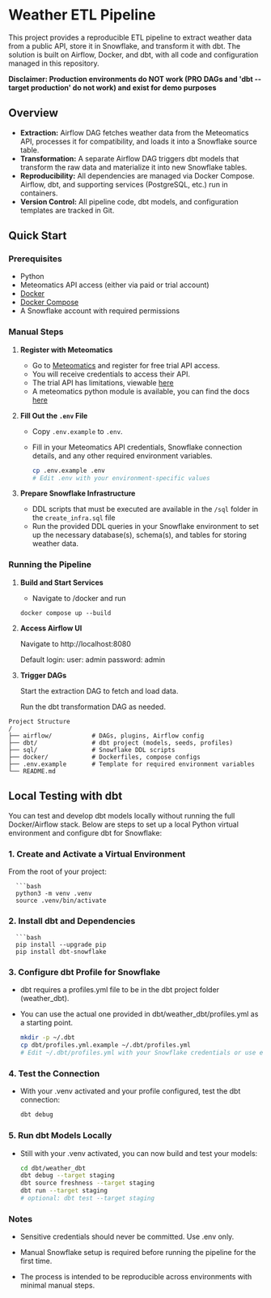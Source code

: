 # Weather ETL Pipeline

This project provides a reproducible ETL pipeline to extract weather data from a public API, store it in Snowflake, and transform it with dbt. The solution is built on Airflow, Docker, and dbt, with all code and configuration managed in this repository.

**Disclaimer: Production environments do NOT work (PRO DAGs and 'dbt --target production' do not work) and exist for demo purposes**

## Overview

- **Extraction:** Airflow DAG fetches weather data from the Meteomatics API, processes it for compatibility, and loads it into a Snowflake source table.
- **Transformation:** A separate Airflow DAG triggers dbt models that transform the raw data and materialize it into new Snowflake tables.
- **Reproducibility:** All dependencies are managed via Docker Compose. Airflow, dbt, and supporting services (PostgreSQL, etc.) run in containers.
- **Version Control:** All pipeline code, dbt models, and configuration templates are tracked in Git.

## Quick Start

### Prerequisites

- Python
- Meteomatics API access (either via paid or trial account)
- [Docker](https://www.docker.com/products/docker-desktop)
- [Docker Compose](https://docs.docker.com/compose/)
- A Snowflake account with required permissions

### Manual Steps

1. **Register with Meteomatics**

   - Go to [Meteomatics](https://www.meteomatics.com/en/sign-up-weather-api-test-account/) and register for free trial API access.
   - You will receive credentials to access their API.
   - The trial API has limitations, viewable [here](https://www.meteomatics.com/en/api/available-parameters/)
   - A meteomatics python module is available, you can find the docs [here](https://www.meteomatics.com/en/api/data-connectors/python/)

2. **Fill Out the `.env` File**

   - Copy `.env.example` to `.env`.
   - Fill in your Meteomatics API credentials, Snowflake connection details, and any other required environment variables.

     ```bash
     cp .env.example .env
     # Edit .env with your environment-specific values
     ```

3. **Prepare Snowflake Infrastructure**

   - DDL scripts that must be executed are available in the `/sql` folder in the `create_infra.sql` file
   - Run the provided DDL queries in your Snowflake environment to set up the necessary database(s), schema(s), and tables for storing weather data.

### Running the Pipeline

1. **Build and Start Services**

   - Navigate to /docker and run
   ```
   docker compose up --build

2. **Access Airflow UI**

    Navigate to http://localhost:8080

    Default login:
        user: admin
        password: admin

3. **Trigger DAGs**

    Start the extraction DAG to fetch and load data.

    Run the dbt transformation DAG as needed.

```
Project Structure
/
├── airflow/           # DAGs, plugins, Airflow config
├── dbt/               # dbt project (models, seeds, profiles)
├── sql/               # Snowflake DDL scripts
├── docker/            # Dockerfiles, compose configs
├── .env.example       # Template for required environment variables
└── README.md
```

## Local Testing with dbt

You can test and develop dbt models locally without running the full Docker/Airflow stack. Below are steps to set up a local Python virtual environment and configure dbt for Snowflake:

### 1. Create and Activate a Virtual Environment

From the root of your project:

      ```bash
      python3 -m venv .venv
      source .venv/bin/activate

### 2. Install dbt and Dependencies

      ```bash
      pip install --upgrade pip
      pip install dbt-snowflake

### 3. Configure dbt Profile for Snowflake

   - dbt requires a profiles.yml file to be in the dbt project folder (weather_dbt).
   - You can use the actual one provided in dbt/weather_dbt/profiles.yml as a starting point.

      ```bash
      mkdir -p ~/.dbt
      cp dbt/profiles.yml.example ~/.dbt/profiles.yml
      # Edit ~/.dbt/profiles.yml with your Snowflake credentials or use environment variables

### 4. Test the Connection
   - With your .venv activated and your profile configured, test the dbt connection:

      ```bash
      dbt debug

### 5. Run dbt Models Locally
   - Still with your .venv activated, you can now build and test your models:

      ```bash
      cd dbt/weather_dbt
      dbt debug --target staging
      dbt source freshness --target staging
      dbt run --target staging
      # optional: dbt test --target staging

### Notes
   - Sensitive credentials should never be committed. Use .env only.

   - Manual Snowflake setup is required before running the pipeline for the first time.

   - The process is intended to be reproducible across environments with minimal manual steps.